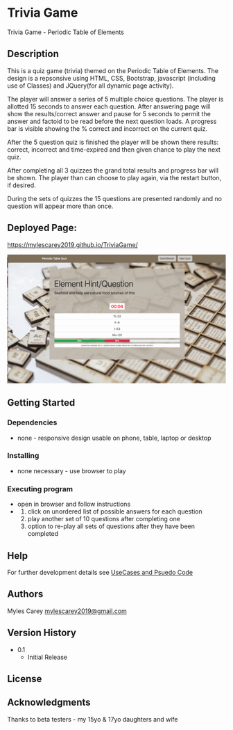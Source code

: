 # Trivia Game

Trivia Game - Periodic Table of Elements

## Description
 
This is a quiz game (trivia) themed on the Periodic Table of Elements.
The design  is a repsonsive using HTML, CSS, Bootstrap, javascript (including use of Classes) and JQuery(for all dynamic page activity).

The player will answer a series of 5 multiple choice questions.  The player is allotted 15 seconds to answer each question.
After answering page will show the results/correct answer and pause for 5 seconds to permit the answer and factoid to 
be read before the next question loads.  A progress bar is visible showing the % correct and incorrect on the current quiz.  

After the 5 question quiz is finished the player will be shown there results:  correct, incorrect and time-expired and then given chance to play the next quiz.

After completing all 3 quizzes the grand total results and progress bar will be shown.  The player than can choose to
play again, via the restart button, if desired.  

During the sets of quizzes the 15 questions are presented randomly and no question will appear more than once.

## Deployed Page:
https://mylescarey2019.github.io/TriviaGame/

![Periodic Element Quis](assets/images/wireframe1.png)


## Getting Started

### Dependencies

* none - responsive design usable on phone, table, laptop or desktop

### Installing

* none necessary - use browser to play

### Executing program

* open in browser and follow instructions
*   1. click on unordered list of possible answers for each question
    2. play another set of 10 questions after completing one
    3. option to re-play all sets of questions after they have been completed
    

## Help

For further development details see [UseCases and Psuedo Code](UseCases-PsuedoCode.md)

## Authors

Myles Carey 
mylescarey2019@gmail.com 

## Version History
 
* 0.1
    * Initial Release

## License


## Acknowledgments

Thanks to beta testers - my 15yo & 17yo daughters and wife 
